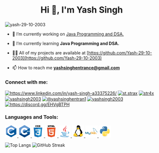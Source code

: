 <h1 align="center">Hi 👋, I'm Yash Singh</h1>
<h3 align="center"></h3>

<p align="left"> <img src="https://komarev.com/ghpvc/?username=yash-29-10-2003&label=Profile%20views&color=0e75b6&style=flat" alt="yash-29-10-2003" /> </p>

- 🔭 I’m currently working on [Java Programming and DSA.](https://leetcode.com/yashsingh2003/)

- 🌱 I’m currently learning **Java Programming and DSA.**

- 👨‍💻 All of my projects are available at [https://github.com/Yash-29-10-2003](https://github.com/Yash-29-10-2003)

- 📫 How to reach me **yashsinghentrance@gmail.com**


<h3 align="left">Connect with me:</h3>
<p align="left">
<a href="https://linkedin.com/in/https://www.linkedin.com/in/yash-singh-a33375226/" target="blank"><img align="center" src="https://raw.githubusercontent.com/rahuldkjain/github-profile-readme-generator/master/src/images/icons/Social/linked-in-alt.svg" alt="https://www.linkedin.com/in/yash-singh-a33375226/" height="30" width="40" /></a>
<a href="https://instagram.com/st.strax" target="blank"><img align="center" src="https://raw.githubusercontent.com/rahuldkjain/github-profile-readme-generator/master/src/images/icons/Social/instagram.svg" alt="st.strax" height="30" width="40" /></a>
<a href="https://www.youtube.com/c/str4x" target="blank"><img align="center" src="https://raw.githubusercontent.com/rahuldkjain/github-profile-readme-generator/master/src/images/icons/Social/youtube.svg" alt="str4x" height="30" width="40" /></a>
<a href="https://www.codechef.com/users/yashsingh2003" target="blank"><img align="center" src="https://cdn.jsdelivr.net/npm/simple-icons@3.1.0/icons/codechef.svg" alt="yashsingh2003" height="30" width="40" /></a>
<a href="https://www.hackerrank.com/@yashsinghentran1" target="blank"><img align="center" src="https://raw.githubusercontent.com/rahuldkjain/github-profile-readme-generator/master/src/images/icons/Social/hackerrank.svg" alt="@yashsinghentran1" height="30" width="40" /></a>
<a href="https://www.leetcode.com/yashsingh2003" target="blank"><img align="center" src="https://raw.githubusercontent.com/rahuldkjain/github-profile-readme-generator/master/src/images/icons/Social/leet-code.svg" alt="yashsingh2003" height="30" width="40" /></a>
<a href="https://discord.gg/https://discord.gg/EHVgBTPH" target="blank"><img align="center" src="https://raw.githubusercontent.com/rahuldkjain/github-profile-readme-generator/master/src/images/icons/Social/discord.svg" alt="https://discord.gg/EHVgBTPH" height="30" width="40" /></a>
</p>

<h3 align="left">Languages and Tools:</h3>
<p align="left"> <a href="https://www.cprogramming.com/" target="_blank" rel="noreferrer"> <img src="https://raw.githubusercontent.com/devicons/devicon/master/icons/c/c-original.svg" alt="c" width="40" height="40"/> </a> <a href="https://www.w3schools.com/cpp/" target="_blank" rel="noreferrer"> <img src="https://raw.githubusercontent.com/devicons/devicon/master/icons/cplusplus/cplusplus-original.svg" alt="cplusplus" width="40" height="40"/> </a> <a href="https://www.w3schools.com/css/" target="_blank" rel="noreferrer"> <img src="https://raw.githubusercontent.com/devicons/devicon/master/icons/css3/css3-original-wordmark.svg" alt="css3" width="40" height="40"/> </a> <a href="https://www.w3.org/html/" target="_blank" rel="noreferrer"> <img src="https://raw.githubusercontent.com/devicons/devicon/master/icons/html5/html5-original-wordmark.svg" alt="html5" width="40" height="40"/> </a> <a href="https://www.java.com" target="_blank" rel="noreferrer"> <img src="https://raw.githubusercontent.com/devicons/devicon/master/icons/java/java-original.svg" alt="java" width="40" height="40"/> </a> <a href="https://www.linux.org/" target="_blank" rel="noreferrer"> <img src="https://raw.githubusercontent.com/devicons/devicon/master/icons/linux/linux-original.svg" alt="linux" width="40" height="40"/> </a> <a href="https://www.mysql.com/" target="_blank" rel="noreferrer"> <img src="https://raw.githubusercontent.com/devicons/devicon/master/icons/mysql/mysql-original-wordmark.svg" alt="mysql" width="40" height="40"/> </a> <a href="https://www.python.org" target="_blank" rel="noreferrer"> <img src="https://raw.githubusercontent.com/devicons/devicon/master/icons/python/python-original.svg" alt="python" width="40" height="40"/> </a> </p>


![Top Langs](https://github-readme-stats.vercel.app/api/top-langs/?username=Yash-29-10-2003&layout=compact) ![GitHub Streak](https://github-readme-streak-stats.herokuapp.com/?user=yash-29-10-2003)
